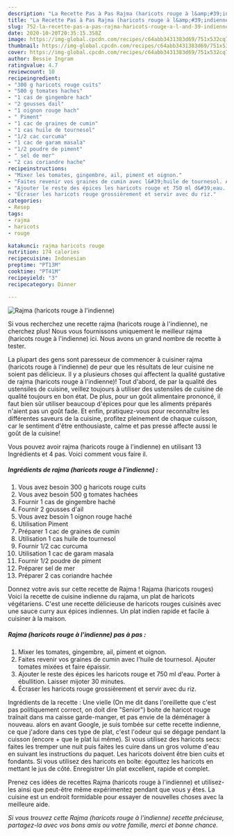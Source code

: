 ```yaml
---
description: "La Recette Pas à Pas Rajma (haricots rouge à l&amp;#39;indienne)"
title: "La Recette Pas à Pas Rajma (haricots rouge à l&amp;#39;indienne)"
slug: 752-la-recette-pas-a-pas-rajma-haricots-rouge-a-l-and-39-indienne
date: 2020-10-20T20:35:15.358Z
image: https://img-global.cpcdn.com/recipes/c64abb3431383d69/751x532cq70/rajma-haricots-rouge-a-lindienne-photo-principale-de-la-recette.jpg
thumbnail: https://img-global.cpcdn.com/recipes/c64abb3431383d69/751x532cq70/rajma-haricots-rouge-a-lindienne-photo-principale-de-la-recette.jpg
cover: https://img-global.cpcdn.com/recipes/c64abb3431383d69/751x532cq70/rajma-haricots-rouge-a-lindienne-photo-principale-de-la-recette.jpg
author: Bessie Ingram
ratingvalue: 4.7
reviewcount: 10
recipeingredient:
- "300 g haricots rouge cuits"
- "500 g tomates haches"
- "1 cas de gingembre hach"
- "2 gousses dail"
- "1 oignon rouge hach"
- " Piment"
- "1 cac de graines de cumin"
- "1 cas huile de tournesol"
- "1/2 cac curcuma"
- "1 cac de garam masala"
- "1/2 poudre de piment"
- " sel de mer"
- "2 cas coriandre hache"
recipeinstructions:
- "Mixer les tomates, gingembre, ail, piment et oignon."
- "Faites revenir vos graines de cumin avec l&#39;huile de tournesol. Ajouter tomates mixées et faire épaissir."
- "Ajouter le reste des épices les haricots rouge et 750 ml d&#39;eau. Porter à ébullition. Laisser mijoter 30 minutes."
- "Écraser les haricots rouge grossièrement et servir avec du riz."
categories:
- Resep
tags:
- rajma
- haricots
- rouge

katakunci: rajma haricots rouge 
nutrition: 174 calories
recipecuisine: Indonesian
preptime: "PT13M"
cooktime: "PT41M"
recipeyield: "3"
recipecategory: Dinner

---
```



![Rajma (haricots rouge à l&#39;indienne)](https://img-global.cpcdn.com/recipes/c64abb3431383d69/751x532cq70/rajma-haricots-rouge-a-lindienne-photo-principale-de-la-recette.jpg)

Si vous recherchez une recette rajma (haricots rouge à l&#39;indienne), ne cherchez plus! Nous vous fournissons uniquement le meilleur rajma (haricots rouge à l&#39;indienne) ici. Nous avons un grand nombre de recette à tester.

La plupart des gens sont paresseux de commencer à cuisiner rajma (haricots rouge à l&#39;indienne) de peur que les résultats de leur cuisine ne soient pas délicieux. Il y a plusieurs choses qui affectent la qualité gustative de rajma (haricots rouge à l&#39;indienne)! Tout d'abord, de par la qualité des ustensiles de cuisine, veillez toujours à utiliser des ustensiles de cuisine de qualité toujours en bon état. De plus, pour un goût alimentaire prononcé, il faut bien sûr utiliser beaucoup d'épices pour que les aliments préparés n'aient pas un goût fade. Et enfin, pratiquez-vous pour reconnaître les différentes saveurs de la cuisine, profitez pleinement de chaque cuisson, car le sentiment d'être enthousiaste, calme et pas pressé affecte aussi le goût de la cuisine!

<!--inarticleads1-->

Vous pouvez avoir rajma (haricots rouge à l&#39;indienne) en utilisant 13 Ingrédients et 4 pas. Voici comment vous faire il.

##### Ingrédients de rajma (haricots rouge à l&#39;indienne) :

1. Vous avez besoin 300 g haricots rouge cuits
1. Vous avez besoin 500 g tomates hachées
1. Fournir 1 cas de gingembre haché
1. Fournir 2 gousses d&#39;ail
1. Vous avez besoin 1 oignon rouge haché
1. Utilisation  Piment
1. Préparer 1 cac de graines de cumin
1. Utilisation 1 cas huile de tournesol
1. Fournir 1/2 cac curcuma
1. Utilisation 1 cac de garam masala
1. Fournir 1/2 poudre de piment
1. Préparer  sel de mer
1. Préparer 2 cas coriandre hachée


Donnez votre avis sur cette recette de Rajma ! Rajama (haricots rouges) Voici la recette de cuisine indienne du rajama, un plat de haricots végétariens. C&#39;est une recette délicieuse de haricots rouges cuisinés avec une sauce curry aux épices indiennes. Un plat indien rapide et facile à cuisiner à la maison. 

<!--inarticleads2-->

##### Rajma (haricots rouge à l&#39;indienne) pas à pas :

1. Mixer les tomates, gingembre, ail, piment et oignon.
1. Faites revenir vos graines de cumin avec l&#39;huile de tournesol. Ajouter tomates mixées et faire épaissir.
1. Ajouter le reste des épices les haricots rouge et 750 ml d&#39;eau. Porter à ébullition. Laisser mijoter 30 minutes.
1. Écraser les haricots rouge grossièrement et servir avec du riz.


Ingrédients de la recette : Une vielle (On me dit dans l&#39;oreillette que c&#39;est pas politiquement correct, on doit dire &#34;Senior&#34;) boite de haricot rouge traînait dans ma caisse garde-manger, et pas envie de la déménager à nouveau. alors en avant Google, je suis tombée sur cette recette indienne, ce que j&#39;adore dans ces type de plat, c&#39;est l&#39;odeur qui se dégage pendant la cuisson (encore + que le plat lui même). Si vous utilisez des haricots secs: faites les tremper une nuit puis faites les cuire dans un gros volume d&#39;eau en suivant les instructions du paquet. Les haricots doivent être bien cuits et fondants. Si vous utilisez des haricots en boîte: égouttez les haricots en mettant le jus de côté. Enregistrer Un plat excellent, rapide et complet. 

<!--inarticleads1-->

<p>
Prenez ces idées de recettes Rajma (haricots rouge à l&#39;indienne) et utilisez-les ainsi que peut-être même expérimentez pendant que vous y êtes. La cuisine est un endroit formidable pour essayer de nouvelles choses avec la meilleure aide.
</p>

<p>
<i>Si vous trouvez cette Rajma (haricots rouge à l&#39;indienne) recette précieuse, partagez-la avec vos bons amis ou votre famille, merci et bonne chance.</i>
</p>

